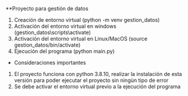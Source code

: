 \*\*Proyecto para gestión de datos

1. Creación de entorno virtual (python -m venv gestion_datos)
2. Activación del entorno virtual en windows (gestion_datos\scripts\activate)
3. Activación del entorno virtual en Linux/MacOS (source gestion_datos/bin/activate)
4. Ejecución del programa (python main.py)

- Consideraciones importantes

1. El proyecto funciona con python 3.8.10, realizar la instalación de esta versión para poder ejecutar el proyecto sin ningùn tipo de error
2. Se debe activar el entorno virtual previo a la ejecución del programa
